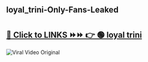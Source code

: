 
 ## loyal_trini-Only-Fans-Leaked

# <h2><a href="https://clipsfans.com/loyal_trini&ref=git">🔗 Click to LINKS ⏩⏩ 👉 🟢 loyal trini </a></h2>

<a href="https://clipsfans.com/loyal_trini&ref=git" rel="nofollow" data-target="animated-image.originalLink"><img src="https://i.ibb.co.com/xMMVF88/686577567.gif" alt="Viral Video Original" style="max-width: 100%; display: inline-block;" data-target="animated-image.originalImage"></a>
